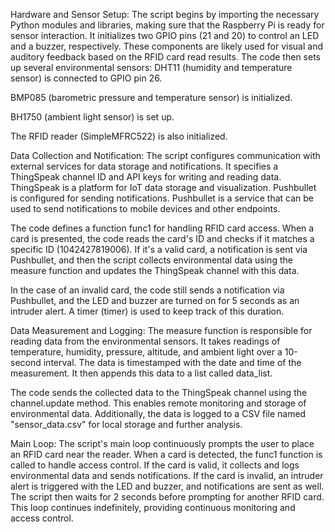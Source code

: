 Hardware and Sensor Setup: The script begins by importing the necessary Python modules and libraries, making sure that the Raspberry Pi is ready for sensor interaction. It initializes two GPIO pins (21 and 20) to control an LED and a buzzer, respectively. These components are likely used for visual and auditory feedback based on the RFID card read results. The code then sets up several environmental sensors:
DHT11 (humidity and temperature sensor) is connected to GPIO pin 26.

BMP085 (barometric pressure and temperature sensor) is initialized.

BH1750 (ambient light sensor) is set up.

The RFID reader (SimpleMFRC522) is also initialized.


Data Collection and Notification: The script configures communication with external services for data storage and notifications. It specifies a ThingSpeak channel ID and API keys for writing and reading data. ThingSpeak is a platform for IoT data storage and visualization. Pushbullet is configured for sending notifications. Pushbullet is a service that can be used to send notifications to mobile devices and other endpoints.

The code defines a function func1 for handling RFID card access. When a card is presented, the code reads the card's ID and checks if it matches a specific ID (1042427819006). If it's a valid card, a notification is sent via Pushbullet, and then the script collects environmental data using the measure function and updates the ThingSpeak channel with this data.

In the case of an invalid card, the code still sends a notification via Pushbullet, and the LED and buzzer are turned on for 5 seconds as an intruder alert. A timer (timer) is used to keep track of this duration.

Data Measurement and Logging: The measure function is responsible for reading data from the environmental sensors. It takes readings of temperature, humidity, pressure, altitude, and ambient light over a 10-second interval. The data is timestamped with the date and time of the measurement. It then appends this data to a list called data_list.

The code sends the collected data to the ThingSpeak channel using the channel.update method. This enables remote monitoring and storage of environmental data. Additionally, the data is logged to a CSV file named "sensor_data.csv" for local storage and further analysis.

Main Loop: The script's main loop continuously prompts the user to place an RFID card near the reader. When a card is detected, the func1 function is called to handle access control. If the card is valid, it collects and logs environmental data and sends notifications. If the card is invalid, an intruder alert is triggered with the LED and buzzer, and notifications are sent as well. The script then waits for 2 seconds before prompting for another RFID card. This loop continues indefinitely, providing continuous monitoring and access control.




